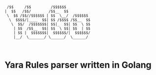 ```
 /$$     /$$         /$$$$$$
|  $$   /$$/        /$$__  $$
 \  $$ /$$//$$$$$$ | $$  \__/  /$$$$$$
  \  $$$$/|____  $$| $$ /$$$$ /$$__  $$
   \  $$/  /$$$$$$$| $$|_  $$| $$  \ $$
    | $$  /$$__  $$| $$  \ $$| $$  | $$
    | $$ |  $$$$$$$|  $$$$$$/|  $$$$$$/
    |__/  \_______/ \______/  \______/



```

Yara Rules parser written in Golang
===================================

